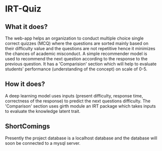 # IRT-Quiz
## What it does?
The web-app helps an organization to conduct multiple choice single correct quizzes (MCQ) where the questions are sorted mainly based on their difficulty value and the questions are not repetitive hence it minimizes the chances of academic misconduct. A simple recommender model is used to recommend the next
question according to the response to the previous question. It has a 'Comparision' section which will help to evaluate students' performance (understanding of the concept) on scale of 0-5.

## How it does?
A deep learning model uses inputs (present difficulty, response time, correctness of the response) to predict the next questions difficulty. The 'Comparison' section uses girth module an IRT package which takes inputs to evaluate the knowledge latent trait.

## ShortComings
Presently the project database is a localhost database and the database will soon be connected to a mysql server. 
